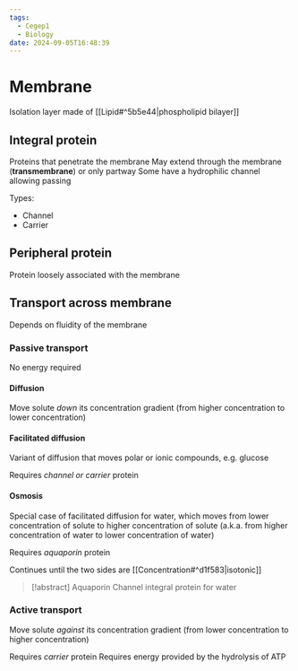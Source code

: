 ```yaml
---
tags:
  - Cegep1
  - Biology
date: 2024-09-05T16:48:39
---
```


# Membrane

Isolation layer made of [[Lipid#^5b5e44|phospholipid bilayer]]

## Integral protein

Proteins that penetrate the membrane
May extend through the membrane (**transmembrane**) or only partway
Some have a hydrophilic channel allowing passing

Types:

- Channel
- Carrier

## Peripheral protein

Protein loosely associated with the membrane

## Transport across membrane

Depends on fluidity of the membrane

### Passive transport

No energy required

#### Diffusion

Move solute *down* its concentration gradient (from higher concentration to lower concentration)

#### Facilitated diffusion

Variant of diffusion that moves polar or ionic compounds, e.g. glucose

Requires *channel or carrier* protein

#### Osmosis

Special case of facilitated diffusion for water, which moves from lower concentration of solute to higher concentration of solute (a.k.a. from higher concentration of water to lower concentration of water)

Requires *aquaporin* protein

Continues until the two sides are [[Concentration#^d1f583|isotonic]]

> [!abstract] Aquaporin
> Channel integral protein for water

### Active transport

Move solute *against* its concentration gradient (from lower concentration to higher concentration)

Requires *carrier* protein
Requires energy provided by the hydrolysis of ATP